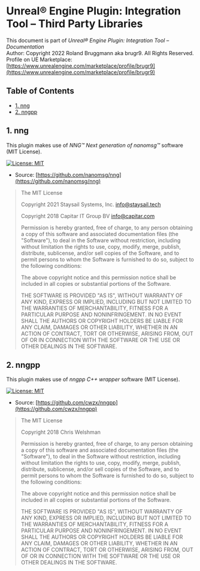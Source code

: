 # Unreal&reg; Engine Plugin: Integration Tool &ndash; Third Party Libraries

This document is part of *Unreal&reg; Engine Plugin: Integration Tool &ndash; Documentation*
<br>Author: Copyright 2022 Roland Bruggmann aka brugr9. All Rights Reserved.
<br>Profile on UE Marketplace: [https://www.unrealengine.com/marketplace/profile/brugr9](https://www.unrealengine.com/marketplace/profile/brugr9)

## Table of Contents

<!-- Start Document Outline -->

* [1. nng](#1-nng)
* [2. nngpp](#2-nngpp)

<!-- End Document Outline -->

## 1. nng

This plugin makes use of *NNG&trade; Next generation of nanomsg&trade;* software (MIT License).

[![License: MIT](https://img.shields.io/badge/License-MIT-yellow.svg)](https://opensource.org/licenses/MIT)

* Source: [https://github.com/nanomsg/nng](https://github.com/nanomsg/nng)

> The MIT License
>
> Copyright 2021 Staysail Systems, Inc. <info@staysail.tech>
>
> Copyright 2018 Capitar IT Group BV <info@capitar.com>
>
> Permission is hereby granted, free of charge, to any person obtaining a copy
of this software and associated documentation files (the "Software"),
to deal in the Software without restriction, including without limitation
the rights to use, copy, modify, merge, publish, distribute, sublicense,
and/or sell copies of the Software, and to permit persons to whom
the Software is furnished to do so, subject to the following conditions:
>
> The above copyright notice and this permission notice shall be included
in all copies or substantial portions of the Software.
>
> THE SOFTWARE IS PROVIDED "AS IS", WITHOUT WARRANTY OF ANY KIND, EXPRESS OR
IMPLIED, INCLUDING BUT NOT LIMITED TO THE WARRANTIES OF MERCHANTABILITY,
FITNESS FOR A PARTICULAR PURPOSE AND NONINFRINGEMENT. IN NO EVENT SHALL
THE AUTHORS OR COPYRIGHT HOLDERS BE LIABLE FOR ANY CLAIM, DAMAGES OR OTHER
LIABILITY, WHETHER IN AN ACTION OF CONTRACT, TORT OR OTHERWISE, ARISING
FROM, OUT OF OR IN CONNECTION WITH THE SOFTWARE OR THE USE OR OTHER DEALINGS
IN THE SOFTWARE.

<div style='page-break-after: always'></div>

## 2. nngpp

This plugin makes use of *nngpp C++ wrapper* software (MIT License).

[![License: MIT](https://img.shields.io/badge/License-MIT-yellow.svg)](https://opensource.org/licenses/MIT)

* Source: [https://github.com/cwzx/nngpp](https://github.com/cwzx/nngpp)

> The MIT License
>
> Copyright 2018 Chris Welshman
>
> Permission is hereby granted, free of charge, to any person obtaining a copy
of this software and associated documentation files (the "Software"),
to deal in the Software without restriction, including without limitation
the rights to use, copy, modify, merge, publish, distribute, sublicense,
and/or sell copies of the Software, and to permit persons to whom
the Software is furnished to do so, subject to the following conditions:
>
> The above copyright notice and this permission notice shall be included
in all copies or substantial portions of the Software.
>
> THE SOFTWARE IS PROVIDED "AS IS", WITHOUT WARRANTY OF ANY KIND, EXPRESS OR
IMPLIED, INCLUDING BUT NOT LIMITED TO THE WARRANTIES OF MERCHANTABILITY,
FITNESS FOR A PARTICULAR PURPOSE AND NONINFRINGEMENT. IN NO EVENT SHALL
THE AUTHORS OR COPYRIGHT HOLDERS BE LIABLE FOR ANY CLAIM, DAMAGES OR OTHER
LIABILITY, WHETHER IN AN ACTION OF CONTRACT, TORT OR OTHERWISE, ARISING
FROM, OUT OF OR IN CONNECTION WITH THE SOFTWARE OR THE USE OR OTHER DEALINGS
IN THE SOFTWARE.

<!--
---

[![Creative Commons Attribution-ShareAlike 4.0 International License](https://i.creativecommons.org/l/by-sa/4.0/88x31.png)](https://creativecommons.org/licenses/by-sa/4.0/)

[*Unreal&reg; Engine Plugin: Integration Tool &ndash; Documentation*](https://github.com/brugr9/UEPluginIntegrationTool/) © 2022 by [Roland Bruggmann aka brugr9](https://github.com/brugr9/) is licensed under [Attribution-ShareAlike 4.0 International](http://creativecommons.org/licenses/by-sa/4.0/)
-->
